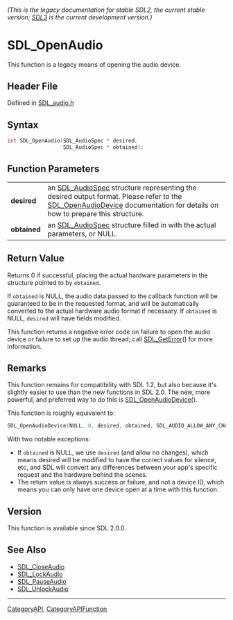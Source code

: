 ###### (This is the legacy documentation for stable SDL2, the current stable version; [SDL3](https://wiki.libsdl.org/SDL3/) is the current development version.)
# SDL_OpenAudio

This function is a legacy means of opening the audio device.

## Header File

Defined in [SDL_audio.h](https://github.com/libsdl-org/SDL/blob/SDL2/include/SDL_audio.h)

## Syntax

```c
int SDL_OpenAudio(SDL_AudioSpec * desired,
                  SDL_AudioSpec * obtained);

```

## Function Parameters

|                  |                                                                                                                                                                                                                |
| ---------------- | -------------------------------------------------------------------------------------------------------------------------------------------------------------------------------------------------------------- |
| **desired**      | an [SDL_AudioSpec](SDL_AudioSpec) structure representing the desired output format. Please refer to the [SDL_OpenAudioDevice](SDL_OpenAudioDevice) documentation for details on how to prepare this structure. |
| **obtained**     | an [SDL_AudioSpec](SDL_AudioSpec) structure filled in with the actual parameters, or NULL.                                                                                                                     |

## Return Value

Returns 0 if successful, placing the actual hardware parameters in the
structure pointed to by `obtained`.

If `obtained` is NULL, the audio data passed to the callback function will
be guaranteed to be in the requested format, and will be automatically
converted to the actual hardware audio format if necessary. If `obtained`
is NULL, `desired` will have fields modified.

This function returns a negative error code on failure to open the audio
device or failure to set up the audio thread; call
[SDL_GetError](SDL_GetError)() for more information.

## Remarks

This function remains for compatibility with SDL 1.2, but also because it's
slightly easier to use than the new functions in SDL 2.0. The new, more
powerful, and preferred way to do this is
[SDL_OpenAudioDevice](SDL_OpenAudioDevice)().

This function is roughly equivalent to:

```c
SDL_OpenAudioDevice(NULL, 0, desired, obtained, SDL_AUDIO_ALLOW_ANY_CHANGE);
```

With two notable exceptions:

- If `obtained` is NULL, we use `desired` (and allow no changes), which
  means desired will be modified to have the correct values for silence,
  etc, and SDL will convert any differences between your app's specific
  request and the hardware behind the scenes.
- The return value is always success or failure, and not a device ID, which
  means you can only have one device open at a time with this function.

## Version

This function is available since SDL 2.0.0.

## See Also

* [SDL_CloseAudio](SDL_CloseAudio)
* [SDL_LockAudio](SDL_LockAudio)
* [SDL_PauseAudio](SDL_PauseAudio)
* [SDL_UnlockAudio](SDL_UnlockAudio)

----
[CategoryAPI](CategoryAPI), [CategoryAPIFunction](CategoryAPIFunction)

